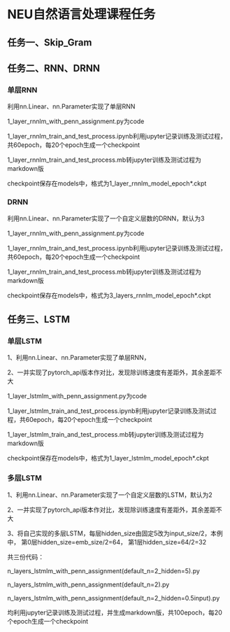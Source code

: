 # NEU自然语言处理课程任务

## 任务一、Skip_Gram

## 任务二、RNN、DRNN

### 单层RNN

利用nn.Linear、nn.Parameter实现了单层RNN

1_layer_rnnlm_with_penn_assignment.py为code

1_layer_rnnlm_train_and_test_process.ipynb利用jupyter记录训练及测试过程，共60epoch，每20个epoch生成一个checkpoint

1_layer_rnnlm_train_and_test_process.mb转jupyter训练及测试过程为markdown版

checkpoint保存在models中，格式为1_layer_rnnlm_model_epoch*.ckpt

### DRNN

利用nn.Linear、nn.Parameter实现了一个自定义层数的DRNN，默认为3

1_layer_rnnlm_with_penn_assignment.py为code

1_layer_rnnlm_train_and_test_process.ipynb利用jupyter记录训练及测试过程，共60epoch，每20个epoch生成一个checkpoint

1_layer_rnnlm_train_and_test_process.mb转jupyter训练及测试过程为markdown版

checkpoint保存在models中，格式为3_layers_rnnlm_model_epoch*.ckpt

## 任务三、LSTM

### 单层LSTM

1、利用nn.Linear、nn.Parameter实现了单层RNN，

2、一并实现了pytorch_api版本作对比，发现除训练速度有差距外，其余差距不大

1_layer_lstmlm_with_penn_assignment.py为code

1_layer_lstmlm_train_and_test_process.ipynb利用jupyter记录训练及测试过程，共60epoch，每20个epoch生成一个checkpoint

1_layer_lstmlm_train_and_test_process.mb转jupyter训练及测试过程为markdown版

checkpoint保存在models中，格式为1_layer_lstmlm_model_epoch*.ckpt

### 多层LSTM

1、利用nn.Linear、nn.Parameter实现了一个自定义层数的LSTM，默认为2

2、一并实现了pytorch_api版本作对比，发现除训练速度有差距外，其余差距不大

3、将自己实现的多层LSTM，每层hidden_size由固定5改为input_size/2，本例中， 第0层hidden_size=emb_size/2=64， 第1层hidden_size=64/2=32

共三份代码：

n_layers_lstmlm_with_penn_assignment(default_n=2_hidden=5).py

n_layers_lstmlm_with_penn_assignment(default_n=2).py

n_layers_lstmlm_with_penn_assignment(default_n=2_hidden=0.5input).py

均利用jupyter记录训练及测试过程，并生成markdown版，共100epoch，每20个epoch生成一个checkpoint
